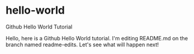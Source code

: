 # hello-world
Github Hello World Tutorial

Hello, here is a Github Hello World tutorial.
I'm editing README.md on the branch named readme-edits.
Let's see what will happen next!
